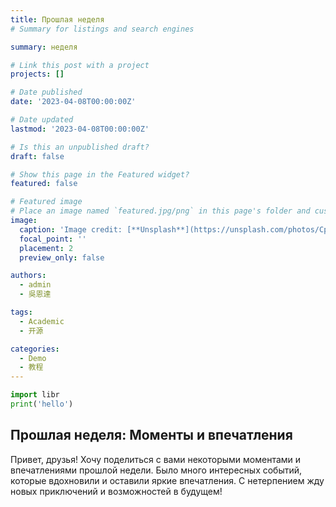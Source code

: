 ```yaml
---
title: Прошлая неделя
# Summary for listings and search engines

summary: неделя

# Link this post with a project
projects: []

# Date published
date: '2023-04-08T00:00:00Z'

# Date updated
lastmod: '2023-04-08T00:00:00Z'

# Is this an unpublished draft?
draft: false

# Show this page in the Featured widget?
featured: false

# Featured image
# Place an image named `featured.jpg/png` in this page's folder and customize its options here.
image:
  caption: 'Image credit: [**Unsplash**](https://unsplash.com/photos/CpkOjOcXdUY)'
  focal_point: ''
  placement: 2
  preview_only: false

authors:
  - admin
  - 吳恩達

tags:
  - Academic
  - 开源

categories:
  - Demo
  - 教程
---
```


```python
import libr
print('hello')
```

## Прошлая неделя: Моменты и впечатления

Привет, друзья! Хочу поделиться с вами некоторыми моментами и впечатлениями прошлой недели. Было много интересных событий, которые вдохновили и оставили яркие впечатления. С нетерпением жду новых приключений и возможностей в будущем!
